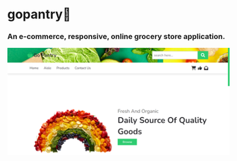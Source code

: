 # gopantry🥑

<h3>An e-commerce, responsive, online grocery store application.</h3>

<img src="https://github.com/lizx-i/gopantry/blob/main/GOcover.png">


